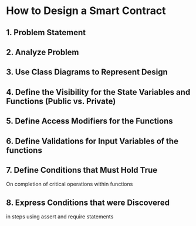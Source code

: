 # How to Design a Smart Contract

## 1. Problem Statement

## 2. Analyze Problem

## 3. Use Class Diagrams to Represent Design

## 4. Define the Visibility for the State Variables and Functions (Public vs. Private)

## 5. Define Access Modifiers for the Functions

## 6. Define Validations for Input Variables of the functions

## 7. Define Conditions that Must Hold True

On completion of critical operations within functions

## 8. Express Conditions that were Discovered

in steps using assert and require statements
